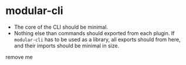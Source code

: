 # modular-cli

- The core of the CLI should be minimal.
- Nothing else than commands should exported from each plugin. If `modular-cli` has to be used as a library, all exports should from here, and their imports should be minimal in size.


remove me
